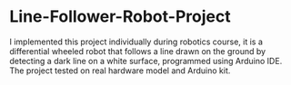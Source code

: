 # Line-Follower-Robot-Project

I implemented this project individually during robotics course, it is a differential wheeled robot that follows a line drawn on the ground by detecting a dark line on a white surface, programmed using Arduino IDE. The project tested on real hardware model and Arduino kit.
